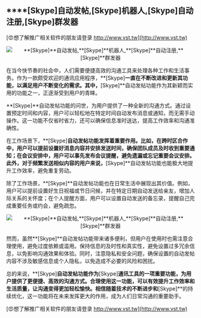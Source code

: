 ## ****[Skype]**自动发帖,**[Skype]**机器人,**[Skype]**自动注册,**[Skype]**群发器**

[😍想了解推广相关软件的朋友请登录 http://www.vst.tw](http://www.vst.tw)

 <center><img src="https://vst.tw/MP4/tuiguang/png/0.png" alt="**[Skype]**自动发帖,**[Skype]**机器人,**[Skype]**自动注册,**[Skype]**群发器"></center>

在当今快节奏的社会中，人们需要便捷高效的沟通工具来处理各种工作和生活事务。作为一款颇受欢迎的通讯应用程序，**[Skype]**一直在不断改进和更新其功能，以满足用户不断变化的需求。其中，**[Skype]**自动发帖功能作为其新颖而实用的功能之一，正逐渐受到用户的青睐。

**[Skype]**自动发帖功能的问世，为用户提供了一种全新的沟通方式。通过设置预定时间和内容，用户可以轻松地在特定时间自动发布消息或通知，而无需手动操作。这一功能不仅省时省力，还可以确保信息准时送达，提高工作效率和沟通准确性。

在工作场景下，**[Skype]**自动发帖功能发挥着重要作用。比如，在跨时区合作中，用户可以提前设置好消息内容并安排发送时间，确保团队成员及时收到重要通知；在会议安排中，用户可以事先发布会议提醒，避免遗漏或忘记重要会议安排。此外，对于频繁发送相似内容的用户来说，**[Skype]**自动发帖功能也能极大地提升工作效率，避免重复劳动。

除了工作场景，**[Skype]**自动发帖功能也在日常生活中展现出其价值。例如，用户可以提前设置好生日祝福或节日问候，并在特定日期自动发送给亲友，增加人际关系的关怀度；在个人提醒方面，用户可以设置自动发送的备忘录，提醒自己完成重要任务或约会，避免疏忽。

 <center><img src="https://vst.tw/MP4/tuiguang/png/6.png" alt="**[Skype]**自动发帖,**[Skype]**机器人,**[Skype]**自动注册,**[Skype]**群发器"></center>

然而，虽然**[Skype]**自动发帖功能带来诸多便利，但用户在使用时也需注意合理使用，避免过度依赖或滥用。保持信息的及时性和真实性，避免设置过多冗余信息，以免影响沟通效果和体验。同时，注意隐私和安全问题，确保设置的自动发帖内容不涉及敏感信息或个人隐私，以免造成不必要的风险和困扰。

总的来说，**[Skype]**自动发帖功能作为**[Skype]**通讯工具的一项重要功能，为用户提供了更便捷、高效的沟通方式。合理使用这一功能，可以有效提升工作效率和生活质量，让沟通变得更加轻松愉快。相信随着技术的不断进步和**[Skype]**的持续优化，这一功能将在未来发挥更大的作用，成为人们日常沟通的重要助手。

[😍想了解推广相关软件的朋友请登录 http://www.vst.tw](http://www.vst.tw)



